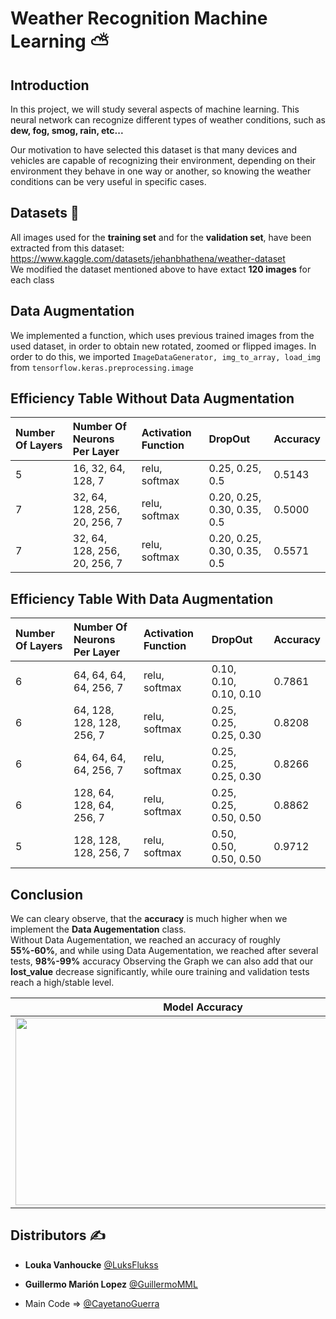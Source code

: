 # Weather Recognition Machine Learning ⛅

## Introduction
In this project, we will study several aspects of machine learning. This neural network can recognize different types of weather conditions, such as **dew, fog, smog, rain, etc...** 

Our motivation to have selected this dataset is that many devices and vehicles are capable of recognizing their environment, depending on their environment they behave in one way or another, so knowing the weather conditions can be very useful in specific cases.

## Datasets 📁
All images used for the **training set** and for the **validation set**, have been extracted from this dataset: https://www.kaggle.com/datasets/jehanbhathena/weather-dataset <br>
We modified the dataset mentioned above to have extact **120 images** for each class

## Data Augmentation
We implemented a function, which uses previous trained images from the used dataset, in order to obtain new rotated, zoomed or flipped images.
In order to do this, we imported ```ImageDataGenerator, img_to_array, load_img``` from ```tensorflow.keras.preprocessing.image```

## Efficiency Table Without Data Augmentation
Number Of Layers|Number Of Neurons Per Layer|Activation Function|DropOut|Accuracy|
|:---|:---|:---|:---|:---|
|5| 16, 32, 64, 128, 7| relu, softmax|0.25, 0.25, 0.5|0.5143|
|7| 32, 64, 128, 256, 20, 256, 7| relu, softmax|0.20, 0.25, 0.30, 0.35, 0.5|0.5000|
|7| 32, 64, 128, 256, 20, 256, 7| relu, softmax|0.20, 0.25, 0.30, 0.35, 0.5|0.5571|

## Efficiency Table With Data Augmentation
Number Of Layers|Number Of Neurons Per Layer|Activation Function|DropOut|Accuracy|
|:---|:---|:---|:---|:---|
|6| 64, 64, 64, 64, 256, 7| relu, softmax|0.10, 0.10, 0.10, 0.10|0.7861|
|6| 64, 128, 128, 128, 256, 7| relu, softmax|0.25, 0.25, 0.25, 0.30|0.8208|
|6| 64, 64, 64, 64, 256, 7| relu, softmax|0.25, 0.25, 0.25, 0.30|0.8266|
|6| 128, 64, 128, 64, 256, 7| relu, softmax|0.25, 0.25, 0.50, 0.50|0.8862|
|5| 128, 128, 128, 256, 7| relu, softmax|0.50, 0.50, 0.50, 0.50|0.9712|

## Conclusion
We can cleary observe, that the **accuracy** is much higher when we implement the **Data Augementation** class. 
<br>
Without Data Augementation, we reached an accuracy of roughly **55%-60%**, and while using Data Augementation, we reached after several tests, **98%-99%** accuracy
Observing the Graph we can also add that our **lost_value** decrease significantly, while oure training and validation tests reach a high/stable level.


Model Accuracy | Confusion Matrix
:-------------------------:|:-------------------------:
<img src="https://cdn.discordapp.com/attachments/895966492410118194/1054012044178882560/image.png" width="600" height="300" />  |  <img src="https://cdn.discordapp.com/attachments/895966492410118194/1054012081889873960/image.png" width="600" height="300" />

## Distributors ✍️
* **Louka Vanhoucke** [@LuksFlukss](https://github.com/LuksFlukss)
* **Guillermo Marión Lopez** [@GuillermoMML](https://github.com/GuillermoMML)

* Main Code => [@CayetanoGuerra](https://cayetanoguerra.github.io/ia/)

